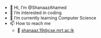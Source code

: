 - 👋 Hi, I’m @ShanaazAhamed
- 👀 I’m interested in coding 
- 🌱 I’m currently learning Computer Science
- 📫 How to reach me 
  - 📧 shanaaz.19@cse.mrt.ac.lk

<!---https://github.com/ShanaazAhamed/ShanaazAhamed
ShanaazAhamed/ShanaazAhamed is a ✨ special ✨ repository because its `README.md` (this file) appears on your GitHub profile.
You can click the Preview link to take a look at your changes.
--->
